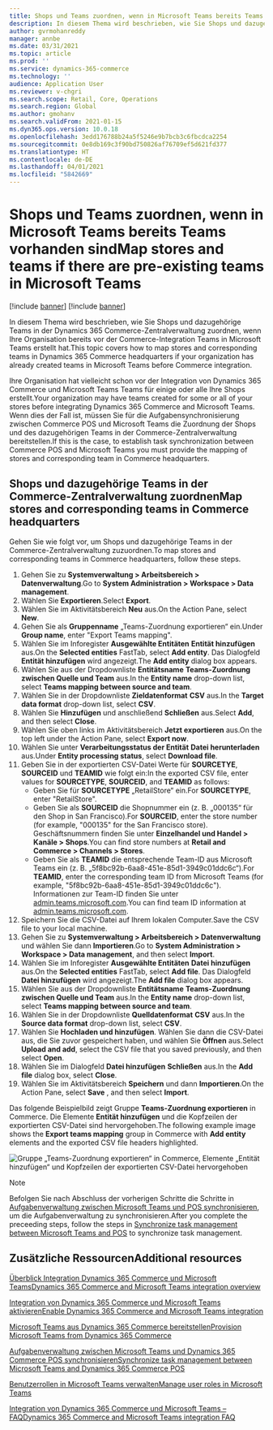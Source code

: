 ```yaml
---
title: Shops und Teams zuordnen, wenn in Microsoft Teams bereits Teams vorhanden sind
description: In diesem Thema wird beschrieben, wie Sie Shops und dazugehörige Teams in der Dynamics 365 Commerce-Zentralverwaltung zuordnen, wenn Ihre Organisation bereits vor der Commerce-Integration Teams in Microsoft Teams erstellt hat.
author: gvrmohanreddy
manager: annbe
ms.date: 03/31/2021
ms.topic: article
ms.prod: ''
ms.service: dynamics-365-commerce
ms.technology: ''
audience: Application User
ms.reviewer: v-chgri
ms.search.scope: Retail, Core, Operations
ms.search.region: Global
ms.author: gmohanv
ms.search.validFrom: 2021-01-15
ms.dyn365.ops.version: 10.0.18
ms.openlocfilehash: 3edd176788b24a5f5246e9b7bcb3c6fbcdca2254
ms.sourcegitcommit: 0e8db169c3f90bd750826af76709ef5d621fd377
ms.translationtype: HT
ms.contentlocale: de-DE
ms.lasthandoff: 04/01/2021
ms.locfileid: "5842669"
---
```

# <a name="map-stores-and-teams-if-there-are-pre-existing-teams-in-microsoft-teams"></a><span data-ttu-id="e00e1-103">Shops und Teams zuordnen, wenn in Microsoft Teams bereits Teams vorhanden sind</span><span class="sxs-lookup"><span data-stu-id="e00e1-103">Map stores and teams if there are pre-existing teams in Microsoft Teams</span></span>

[!include [banner](includes/banner.md)]
[!include [banner](includes/preview-banner.md)]

<span data-ttu-id="e00e1-104">In diesem Thema wird beschrieben, wie Sie Shops und dazugehörige Teams in der Dynamics 365 Commerce-Zentralverwaltung zuordnen, wenn Ihre Organisation bereits vor der Commerce-Integration Teams in Microsoft Teams erstellt hat.</span><span class="sxs-lookup"><span data-stu-id="e00e1-104">This topic covers how to map stores and corresponding teams in Dynamics 365 Commerce headquarters if your organization has already created teams in Microsoft Teams before Commerce integration.</span></span>

<span data-ttu-id="e00e1-105">Ihre Organisation hat vielleicht schon vor der Integration von Dynamics 365 Commerce und Microsoft Teams Teams für einige oder alle Ihre Shops erstellt.</span><span class="sxs-lookup"><span data-stu-id="e00e1-105">Your organization may have teams created for some or all of your stores before integrating Dynamics 365 Commerce and Microsoft Teams.</span></span> <span data-ttu-id="e00e1-106">Wenn dies der Fall ist, müssen Sie für die Aufgabensynchronisierung zwischen Commerce POS und Microsoft Teams die Zuordnung der Shops und des dazugehörigen Teams in der Commerce-Zentralverwaltung bereitstellen.</span><span class="sxs-lookup"><span data-stu-id="e00e1-106">If this is the case, to establish task synchronization between Commerce POS and Microsoft Teams you must provide the mapping of stores and corresponding team in Commerce headquarters.</span></span>

## <a name="map-stores-and-corresponding-teams-in-commerce-headquarters"></a><span data-ttu-id="e00e1-107">Shops und dazugehörige Teams in der Commerce-Zentralverwaltung zuordnen</span><span class="sxs-lookup"><span data-stu-id="e00e1-107">Map stores and corresponding teams in Commerce headquarters</span></span> 

<span data-ttu-id="e00e1-108">Gehen Sie wie folgt vor, um Shops und dazugehörige Teams in der Commerce-Zentralverwaltung zuzuordnen.</span><span class="sxs-lookup"><span data-stu-id="e00e1-108">To map stores and corresponding teams in Commerce headquarters, follow these steps.</span></span>

1. <span data-ttu-id="e00e1-109">Gehen Sie zu **Systemverwaltung \> Arbeitsbereich \> Datenverwaltung**.</span><span class="sxs-lookup"><span data-stu-id="e00e1-109">Go to **System Administration \> Workspace \> Data management**.</span></span>
1. <span data-ttu-id="e00e1-110">Wählen Sie **Exportieren**.</span><span class="sxs-lookup"><span data-stu-id="e00e1-110">Select **Export**.</span></span> 
1. <span data-ttu-id="e00e1-111">Wählen Sie im Aktivitätsbereich **Neu** aus.</span><span class="sxs-lookup"><span data-stu-id="e00e1-111">On the Action Pane, select **New**.</span></span>
1. <span data-ttu-id="e00e1-112">Gehen Sie als **Gruppenname** „Teams-Zuordnung exportieren“ ein.</span><span class="sxs-lookup"><span data-stu-id="e00e1-112">Under **Group name**, enter "Export Teams mapping".</span></span>
1. <span data-ttu-id="e00e1-113">Wählen Sie im Inforegister **Ausgewählte Entitäten** **Entität hinzufügen** aus.</span><span class="sxs-lookup"><span data-stu-id="e00e1-113">On the **Selected entities** FastTab, select **Add entity**.</span></span> <span data-ttu-id="e00e1-114">Das Dialogfeld **Entität hinzufügen** wird angezeigt.</span><span class="sxs-lookup"><span data-stu-id="e00e1-114">The **Add entity** dialog box appears.</span></span>  
1. <span data-ttu-id="e00e1-115">Wählen Sie aus der Dropdownliste **Entitätsname** **Teams-Zuordnung zwischen Quelle und Team** aus.</span><span class="sxs-lookup"><span data-stu-id="e00e1-115">In the **Entity name** drop-down list, select **Teams mapping between source and team**.</span></span>
1. <span data-ttu-id="e00e1-116">Wählen Sie in der Dropdownliste **Zieldatenformat** **CSV** aus.</span><span class="sxs-lookup"><span data-stu-id="e00e1-116">In the **Target data format** drop-down list, select **CSV**.</span></span>
1. <span data-ttu-id="e00e1-117">Wählen Sie **Hinzufügen** und anschließend **Schließen** aus.</span><span class="sxs-lookup"><span data-stu-id="e00e1-117">Select **Add**, and then select **Close**.</span></span>
1. <span data-ttu-id="e00e1-118">Wählen Sie oben links im Aktivitätsbereich **Jetzt exportieren** aus.</span><span class="sxs-lookup"><span data-stu-id="e00e1-118">On the top left under the Action Pane, select **Export now**.</span></span>
1. <span data-ttu-id="e00e1-119">Wählen Sie unter **Verarbeitungsstatus der Entität** **Datei herunterladen** aus.</span><span class="sxs-lookup"><span data-stu-id="e00e1-119">Under **Entity processing status**, select **Download file**.</span></span>
1. <span data-ttu-id="e00e1-120">Geben Sie in der exportierten CSV-Datei Werte für **SOURCETYE**, **SOURCEID** und **TEAMID** wie folgt ein:</span><span class="sxs-lookup"><span data-stu-id="e00e1-120">In the exported CSV file, enter values for **SOURCETYPE**, **SOURCEID**, and **TEAMID** as follows:</span></span>
    - <span data-ttu-id="e00e1-121">Geben Sie für **SOURCETYPE** „RetailStore“ ein.</span><span class="sxs-lookup"><span data-stu-id="e00e1-121">For **SOURCETYPE**, enter "RetailStore".</span></span> 
    - <span data-ttu-id="e00e1-122">Geben Sie als **SOURCEID** die Shopnummer ein (z. B. „000135“ für den Shop in San Francisco).</span><span class="sxs-lookup"><span data-stu-id="e00e1-122">For **SOURCEID**, enter the store number (for example, "000135" for the San Francisco store).</span></span> <span data-ttu-id="e00e1-123">Geschäftsnummern finden Sie unter **Einzelhandel und Handel \> Kanäle \> Shops**.</span><span class="sxs-lookup"><span data-stu-id="e00e1-123">You can find store numbers at **Retail and Commerce \> Channels \> Stores**.</span></span>
    - <span data-ttu-id="e00e1-124">Geben Sie als **TEAMID** die entsprechende Team-ID aus Microsoft Teams ein (z. B. „5f8bc92b-6aa8-451e-85d1-3949c01ddc6c“).</span><span class="sxs-lookup"><span data-stu-id="e00e1-124">For **TEAMID**, enter the corresponding team ID from Microsoft Teams (for example, "5f8bc92b-6aa8-451e-85d1-3949c01ddc6c").</span></span> <span data-ttu-id="e00e1-125">Informationen zur Team-ID finden Sie unter [admin.teams.microsoft.com](https://admin.teams.microsoft.com).</span><span class="sxs-lookup"><span data-stu-id="e00e1-125">You can find team ID information at [admin.teams.microsoft.com](https://admin.teams.microsoft.com).</span></span>
1. <span data-ttu-id="e00e1-126">Speichern Sie die CSV-Datei auf Ihrem lokalen Computer.</span><span class="sxs-lookup"><span data-stu-id="e00e1-126">Save the CSV file to your local machine.</span></span>
1. <span data-ttu-id="e00e1-127">Gehen Sie zu **Systemverwaltung \> Arbeitsbereich \> Datenverwaltung** und wählen Sie dann **Importieren**.</span><span class="sxs-lookup"><span data-stu-id="e00e1-127">Go to **System Administration \> Workspace \> Data management**, and then select **Import**.</span></span>
1. <span data-ttu-id="e00e1-128">Wählen Sie im Inforegister **Ausgewählte Entitäten** **Datei hinzufügen** aus.</span><span class="sxs-lookup"><span data-stu-id="e00e1-128">On the **Selected entities** FastTab, select **Add file**.</span></span> <span data-ttu-id="e00e1-129">Das Dialogfeld **Datei hinzufügen** wird angezeigt.</span><span class="sxs-lookup"><span data-stu-id="e00e1-129">The **Add file** dialog box appears.</span></span>
1. <span data-ttu-id="e00e1-130">Wählen Sie aus der Dropdownliste **Entitätsname** **Teams-Zuordnung zwischen Quelle und Team** aus.</span><span class="sxs-lookup"><span data-stu-id="e00e1-130">In the **Entity name** drop-down list, select **Teams mapping between source and team**.</span></span>
1. <span data-ttu-id="e00e1-131">Wählen Sie in der Dropdownliste **Quelldatenformat** **CSV** aus.</span><span class="sxs-lookup"><span data-stu-id="e00e1-131">In the **Source data format** drop-down list, select **CSV**.</span></span>
1. <span data-ttu-id="e00e1-132">Wählen Sie **Hochladen und hinzufügen**. Wählen Sie dann die CSV-Datei aus, die Sie zuvor gespeichert haben, und wählen Sie **Öffnen** aus.</span><span class="sxs-lookup"><span data-stu-id="e00e1-132">Select **Upload and add**, select the CSV file that you saved previously, and then select **Open**.</span></span>
1. <span data-ttu-id="e00e1-133">Wählen Sie im Dialogfeld **Datei hinzufügen** **Schließen** aus.</span><span class="sxs-lookup"><span data-stu-id="e00e1-133">In the **Add file** dialog box, select **Close**.</span></span>
1. <span data-ttu-id="e00e1-134">Wählen Sie im Aktivitätsbereich **Speichern** und dann **Importieren**.</span><span class="sxs-lookup"><span data-stu-id="e00e1-134">On the Action Pane, select **Save** , and then select **Import**.</span></span>

<span data-ttu-id="e00e1-135">Das folgende Beispielbild zeigt Gruppe **Teams-Zuordnung exportieren** in Commerce. Die Elemente **Entität hinzufügen** und die Kopfzeilen der exportierten CSV-Datei sind hervorgehoben.</span><span class="sxs-lookup"><span data-stu-id="e00e1-135">The following example image shows the **Export teams mapping** group in Commerce with **Add entity** elements and the exported CSV file headers highlighted.</span></span>

![Gruppe „Teams-Zuordnung exportieren“ in Commerce, Elemente „Entität hinzufügen“ und Kopfzeilen der exportierten CSV-Datei hervorgehoben](media/d365-commerce-data-mgmt-export-entity.png)

> [!NOTE]
> <span data-ttu-id="e00e1-137">Befolgen Sie nach Abschluss der vorherigen Schritte die Schritte in [Aufgabenverwaltung zwischen Microsoft Teams und POS synchronisieren](synchronize-tasks-teams-pos.md), um die Aufgabenverwaltung zu synchronisieren.</span><span class="sxs-lookup"><span data-stu-id="e00e1-137">After you complete the preceeding steps, follow the steps in [Synchronize task management between Microsoft Teams and POS](synchronize-tasks-teams-pos.md) to synchronize task management.</span></span> 

## <a name="additional-resources"></a><span data-ttu-id="e00e1-138">Zusätzliche Ressourcen</span><span class="sxs-lookup"><span data-stu-id="e00e1-138">Additional resources</span></span>

[<span data-ttu-id="e00e1-139">Überblick Integration Dynamics 365 Commerce und Microsoft Teams</span><span class="sxs-lookup"><span data-stu-id="e00e1-139">Dynamics 365 Commerce and Microsoft Teams integration overview</span></span>](commerce-teams-integration.md)

[<span data-ttu-id="e00e1-140">Integration von Dynamics 365 Commerce und Microsoft Teams aktivieren</span><span class="sxs-lookup"><span data-stu-id="e00e1-140">Enable Dynamics 365 Commerce and Microsoft Teams integration</span></span>](enable-teams-integration.md)

[<span data-ttu-id="e00e1-141">Microsoft Teams aus Dynamics 365 Commerce bereitstellen</span><span class="sxs-lookup"><span data-stu-id="e00e1-141">Provision Microsoft Teams from Dynamics 365 Commerce</span></span>](provision-teams-from-commerce.md)

[<span data-ttu-id="e00e1-142">Aufgabenverwaltung zwischen Microsoft Teams und Dynamics 365 Commerce POS synchronisieren</span><span class="sxs-lookup"><span data-stu-id="e00e1-142">Synchronize task management between Microsoft Teams and Dynamics 365 Commerce POS</span></span>](synchronize-tasks-teams-pos.md)

[<span data-ttu-id="e00e1-143">Benutzerrollen in Microsoft Teams verwalten</span><span class="sxs-lookup"><span data-stu-id="e00e1-143">Manage user roles in Microsoft Teams</span></span>](manage-user-roles-teams.md)

[<span data-ttu-id="e00e1-144">Integration von Dynamics 365 Commerce und Microsoft Teams – FAQ</span><span class="sxs-lookup"><span data-stu-id="e00e1-144">Dynamics 365 Commerce and Microsoft Teams integration FAQ</span></span>](teams-integration-faq.md)
